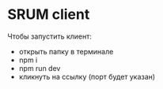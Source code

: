 # SRUM client

Чтобы запустить клиент:

- открыть папку в терминале
- npm i
- npm run dev
- кликнуть на ссылку (порт будет указан)
